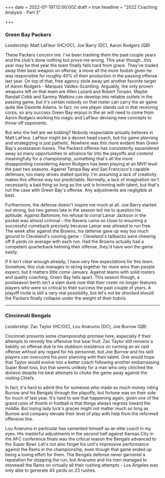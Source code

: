 +++
date = 2022-07-19T12:00:00Z
draft = true
headline = "2022 Coaching Analysis - Part 3"

+++
### Green Bay Packers

_Leadership:_ Matt LaFleur (HC/OC), Joe Barry (DC), Aaron Rodgers (QB)

These Packers concern me. I've been trashing them the past couple years and the club's done nothing but prove me wrong. This year though...this year may be that year the team finally falls hard from grace. They've traded away their best weapon on offense, a move all the more foolish given he was responsible for roughly 40% of their production in the passing offense last year. On top of that, free agency stole away yet another favorite target of Aaron Rodgers - Marquez Valdes-Scantling. Arguably, the only proven weapons left on that team are Allen Lazard and Robert Tonyan. Maybe Randall Cobb and Sammy Watkins can develop into reliable outlets in the passing game, but it's certain nobody on that roster can carry the air game quite like Davante Adams. In fact, no one player stands out in that receiving corps, so any success Green Bay enjoys in the air will need to come from Aaron Rodgers working his magic and LaFleur devising new concepts to throw off opponents.

But who the hell are we kidding? Nobody respectable actually believes in Matt LaFleur. LaFleur might be a decent head coach, but his game planning and strategizing is just pathetic. Nowhere was this more evident than Green Bay's postseason losses. The Packers offense has consistently squandered away so many opportunities to advance far into the playoffs and contend meaningfully for a championship, something that's all the more disappointing considering Aaron Rodgers has been playing at an MVP level the past two seasons. Against Tampa Bay and San Francisco's capable defenses, too many drives stalled quickly. I'm assuming a lack of creativity makes this offense way too predictable. Normally, a lack of imagination isn't necessarily a bad thing so long as the unit is brimming with talent, but that's not the case with Green Bay's offense. Any adjustments are negligible at best.

Furthermore, the defense doesn't inspire me much at all. Joe Barry started out strong, but two games late in the season led me to question his aptitude. Against Baltimore, his refusal to corral Lamar Jackson in the pocket was almost criminal - the Ravens came so close to mounting a successful comeback precisely because Lamar was allowed to run free. The week after against the Browns, his defense gave up way too much ground to Cleveland's running game -  Cleveland's tailbacks were chewing off 8 yards on average with each run. Had the Browns actually had a competent quarterback helming their offense, they'd have won the game easily.

If it isn't clear enough already, I have very few expectations for this team. Somehow, this club manages to string together far more wins than people expect, but it matters little come January. Against teams with solid rosters and quality coaching, Green Bay falls apart. This season though, a postseason berth isn't a slam dunk now that their roster no longer features players who were so critical to their success the past couple of years. A playoff invite is still a very real possibility, but let's not be shocked should the Packers finally collapse under the weight of their hubris.

***

### Cincinnati Bengals

_Leadership:_ Zac Taylor (HC/OC), Lou Anarumo (DC), Joe Burrow (QB)

Cincinnati presents some championship promise here, especially if their attempts to remedy the offensive line bear fruit. Zac Taylor still remains a liability on offense due to his stubborn insistence on running an air raid offense without any regard for his personnel, but Joe Burrow and his skill players can overcome his poor planning with their talent. One would hope that Taylor would evolve into a better coach following another embarrassing Super Bowl loss, but that seems unlikely for a man who only clinched the division despite his best attempts to choke the game away against the visiting Chiefs. 

In fact, it's hard to admit this for someone who made so much money riding Burrow and his Bengals through the playoffs, but fortune was on their side for much of last year. It's hard to see that happening again, given one of the grand rules of thumb in football is that things always regress toward the middle. But losing lady luck's graces might not matter much so long as Burrow and company elevate their level of play with help from the reformed offensive line.  

Lou Anarumo in particular has cemented himself as an elite coach in my eyes. His masterful adjustments in the second half against Kansas City in the AFC conference finals was the critical reason the Bengals advanced to the Super Bowl. Let's not also forget his unit's impressive performance against the Rams in the championship, even though that game ended up being a losing effort for them. The Bengals defense never garnered a reputation for stopping the run, but Anarumo and his men managed to stonewall the Rams on virtually all their rushing attempts - Los Angeles was only able to generate 43 yards on 23 rushes. 
